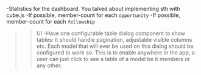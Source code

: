 -Statistics for the dashboard. You talked about implementing sth with cube.js
-If possible, member-count for each `opportunity`
-If possible, member-count for each `fellowship`

>>UI
-Have one configurable table dialog component to show tables: it should handle pagination, adjustable visible columns etc. Each model that will ever be used on this dialog should be configured to work so. This is to enable anywhere in the app, a user can just click to see a table of a model be it members or any other.